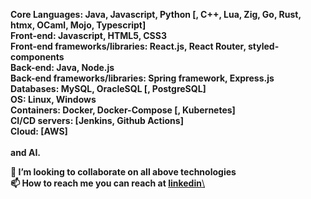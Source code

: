 **Core Languages: Java, Javascript, Python [, C++, Lua, Zig, Go, Rust, htmx, OCaml, Mojo, Typescript]**\
**Front-end: Javascript, HTML5, CSS3**\
**Front-end frameworks/libraries: React.js, React Router, styled-components**\
**Back-end: Java, Node.js**\
**Back-end frameworks/libraries: Spring framework, Express.js**\
**Databases: MySQL, OracleSQL [, PostgreSQL]**\
**OS: Linux, Windows**\
**Containers: Docker, Docker-Compose [, Kubernetes]**\
**CI/CD servers: [Jenkins, Github Actions]**\
**Cloud: [AWS]**\
\
**and AI.**

**💞️ I’m looking to collaborate on all above technologies**\
**📫 How to reach me you can reach at <a href="https://www.linkedin.com/in/e-tariq-almalki" title="About Me">linkedin**\


<!---
tariq-almalki/tariq-almalki is a ✨ special ✨ repository because its `README.md` (this file) appears on your GitHub profile.
You can click the Preview link to take a look at your changes.
--->
